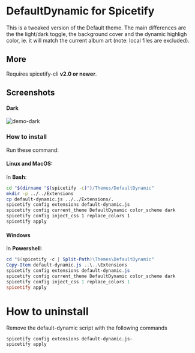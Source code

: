 # DefaultDynamic for Spicetify
This is a tweaked version of the Default theme.
The main differences are the the light/dark toggle, the background cover and the dynamic highligh color, ie. it will match the current album art (note: local files are excluded).

## More
Requires spicetify-cli **v2.0 or newer**.

## Screenshots

#### Dark
![demo-dark](./Dark.gif)

### How to install
Run these command:

#### Linux and MacOS:
In **Bash**:
```bash
cd "$(dirname "$(spicetify -c)")/Themes/DefaultDynamic"
mkdir -p ../../Extensions
cp default-dynamic.js ../../Extensions/.
spicetify config extensions default-dynamic.js
spicetify config current_theme DefaultDynamic color_scheme dark
spicetify config inject_css 1 replace_colors 1
spicetify apply
```

#### Windows
In **Powershell**:
```powershell
cd "$(spicetify -c | Split-Path)\Themes\DefaultDynamic"
Copy-Item default-dynamic.js ..\..\Extensions
spicetify config extensions default-dynamic.js
spicetify config current_theme DefaultDynamic color_scheme dark
spicetify config inject_css 1 replace_colors 1
spicetify apply
```

# How to uninstall 

Remove the default-dynamic script with the following commands 

```
spicetify config extensions default-dynamic.js-
spicetify apply
```